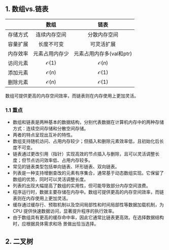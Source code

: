## 1. 数组vs.链表 

|| 数组 | 链表 |
|:-----------:|:-----------:|:-----------:|
|存储方式| 连续内存空间 | 分散内存空间| 
|容量扩展| 长度不可变 | 可灵活扩展 |
|内存效率| 元素占用内存少|元素占用内存多(val和ptr)| 
|访问元素| $\mathcal{O}(1)$ |  $\mathcal{O}(n)$ | 
|添加元素| $\mathcal{O}(n)$ |  $\mathcal{O}(1)$ | 
|删除元素| $\mathcal{O}(n)$ |  $\mathcal{O}(1)$ | 

数组可提供更高的内存空间效率，而链表则在内存使用上更加灵活。

### 1.1 重点 
- 数组和链表是两种基本的数据结构，分别代表数据在计算机内存中的两种存储方式：连续空间存储和分散空间存储。
- 两者的特点呈现出互补的特性。 
- 数组支持随机访问、占用内存较少；但插入和删除元素效率低，且初始化后长度不可变。 
- 链表通过更改引用（指针）实现高效的节点插入与删除，且可以灵活调整长度；但节点访问效率低、占用内存较多。
- 常见的链表类型包括单向链表、环形链表、双向链表。 
- 列表是一种支持增删查改的元素有序集合，通常基于动态数组实现。它保留了数组的优势，同时可以灵活调整长度。 
- 列表的出现大幅提高了数组的实用性，但可能导致部分内存空间浪费。 
- 程序运行时，数据主要存储在内存中。数组可提供更高的内存空间效率，而链表则在内存使用上更加灵活。 
- 缓存通过缓存行、预取机制以及空间局部性和时间局部性等数据加载机制，为 CPU 提供快速数据访问，显著提升程序的执行效率。 
- 由于数组具有更高的缓存命中率，因此它通常比链表更高效。在选择数据结构时，应根据具体需求和场 景做出恰当选择。 

## 2. 二叉树 
